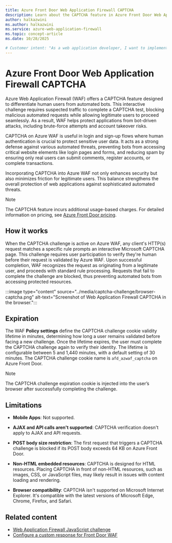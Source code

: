 ```yaml
---
title: Azure Front Door Web Application Firewall CAPTCHA
description: Learn about the CAPTCHA feature in Azure Front Door Web Application Firewall (WAF) and how it helps protect your web applications from automated attacks.
author: halkazwini
ms.author: halkazwini
ms.service: azure-web-application-firewall
ms.topic: concept-article
ms.date: 10/28/2025

# Customer intent: "As a web application developer, I want to implement CAPTCHA through the Web Application Firewall, so that I can protect my application from automated attacks while ensuring a seamless user experience for legitimate users."
---
```


# Azure Front Door Web Application Firewall CAPTCHA

Azure Web Application Firewall (WAF) offers a CAPTCHA feature designed to differentiate human users from automated bots. This interactive challenge requires suspected traffic to complete a CAPTCHA test, blocking malicious automated requests while allowing legitimate users to proceed seamlessly. As a result, WAF helps protect applications from bot-driven attacks, including brute-force attempts and account takeover risks.

CAPTCHA on Azure WAF is useful in login and sign-up flows where human authentication is crucial to protect sensitive user data. It acts as a strong defense against various automated threats, preventing bots from accessing critical website elements like login pages and forms, and reducing spam by ensuring only real users can submit comments, register accounts, or complete transactions.

Incorporating CAPTCHA into Azure WAF not only enhances security but also minimizes friction for legitimate users. This balance strengthens the overall protection of web applications against sophisticated automated threats.

> [!NOTE]
> The CAPTCHA feature incurs additional usage-based charges. For detailed information on pricing, see [Azure Front Door pricing](https://azure.microsoft.com/pricing/details/frontdoor/).

## How it works

When the CAPTCHA challenge is active on Azure WAF, any client's HTTP(s) request matches a specific rule prompts an interactive Microsoft CAPTCHA page. This challenge requires user participation to verify they're human before their request is validated by Azure WAF. Upon successful completion, WAF recognizes the request as originating from a legitimate user, and proceeds with standard rule processing. Requests that fail to complete the challenge are blocked, thus preventing automated bots from accessing protected resources. 

:::image type="content" source="../media/captcha-challenge/browser-captcha.png" alt-text="Screenshot of Web Application Firewall CAPTCHA in the browser.":::


## Expiration 

The WAF **Policy settings** define the CAPTCHA challenge cookie validity lifetime in minutes, determining how long a user remains validated before facing a new challenge. Once the lifetime expires, the user must complete the CAPTCHA challenge again to verify their identity. The lifetime is configurable between 5 and 1,440 minutes, with a default setting of 30 minutes. The CAPTCHA challenge cookie name is `afd_azwaf_captcha` on Azure Front Door.

> [!NOTE]
> The CAPTCHA challenge expiration cookie is injected into the user’s browser after successfully completing the challenge.

## Limitations 

- **Mobile Apps**: Not supported.

- **AJAX and API calls aren't supported**: CAPTCHA verification doesn't apply to AJAX and API requests.

- **POST body size restriction**: The first request that triggers a CAPTCHA challenge is blocked if its POST body exceeds 64 KB on Azure Front Door.

- **Non-HTML embedded resources**: CAPTCHA is designed for HTML resources. Placing CAPTCHA in front of non-HTML resources, such as images, CSS, or JavaScript files, may likely result in issues with content loading and rendering.

- **Browser compatibility**: CAPTCHA isn't supported on Microsoft Internet Explorer. It's compatible with the latest versions of Microsoft Edge, Chrome, Firefox, and Safari.

## Related content

- [Web Application Firewall JavaScript challenge](/azure/web-application-firewall/waf-javascript-challenge)
- [Configure a custom response for Front Door WAF](./afds/waf-front-door-configure-custom-response-code.md)
